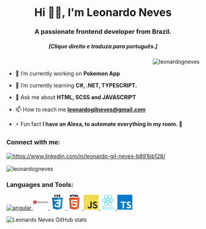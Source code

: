 <h1 align="center">Hi 👋🏻, I'm Leonardo Neves</h1>
<h3 align="center">A passionate frontend developer from Brazil.</h3>
<h5 align="center"> [Clique direito e traduza para português.]</h5>

<p align="right"> <img src="https://komarev.com/ghpvc/?username=leonardogneves&label=Profile%20views&color=0e75b6&style=flat" alt="leonardogneves" /> </p>

- 🔭 I’m currently working on **Pokemon App**

- 🌱 I’m currently learning **C#, .NET, TYPESCRIPT.**

- 💬 Ask me about **HTML, SCSS and JAVASCRIPT**

- 📫 How to reach me **leonardogilneves@gmail.com**

- ⚡ Fun fact **I have an Alexa, to automate everything in my room. 🤣**

<h3 align="left">Connect with me:</h3>
<p align="left">
<a href="https://linkedin.com/in/https://www.linkedin.com/in/leonardo-gil-neves-b891bb128/" target="blank"><img align="center" src="https://raw.githubusercontent.com/rahuldkjain/github-profile-readme-generator/master/src/images/icons/Social/linked-in-alt.svg" alt="https://www.linkedin.com/in/leonardo-gil-neves-b891bb128/" height="30" width="40" /></a>
</p>

<p><img align="center" src="https://github-readme-stats.vercel.app/api/top-langs?username=leonardogneves&show_icons=true&locale=en&layout=compact" alt="leonardogneves" /></p>

<h3 align="left">Languages and Tools:</h3>
<p align="left"> <a href="https://angular.io" target="_blank" rel="noreferrer"> <img src="https://angular.io/assets/images/logos/angular/angular.svg" alt="angular" width="40" height="40"/> </a> <a href="https://angular.io" target="_blank" rel="noreferrer"> <img src="https://raw.githubusercontent.com/devicons/devicon/master/icons/angularjs/angularjs-original-wordmark.svg" alt="angularjs" width="40" height="40"/> </a> <a href="https://www.w3schools.com/css/" target="_blank" rel="noreferrer"> <img src="https://raw.githubusercontent.com/devicons/devicon/master/icons/css3/css3-original-wordmark.svg" alt="css3" width="40" height="40"/> </a> <a href="https://www.w3.org/html/" target="_blank" rel="noreferrer"> <img src="https://raw.githubusercontent.com/devicons/devicon/master/icons/html5/html5-original-wordmark.svg" alt="html5" width="40" height="40"/> </a> <a href="https://developer.mozilla.org/en-US/docs/Web/JavaScript" target="_blank" rel="noreferrer"> <img src="https://raw.githubusercontent.com/devicons/devicon/master/icons/javascript/javascript-original.svg" alt="javascript" width="40" height="40"/> </a> <a href="https://reactjs.org/" target="_blank" rel="noreferrer"> <img src="https://raw.githubusercontent.com/devicons/devicon/master/icons/react/react-original-wordmark.svg" alt="react" width="40" height="40"/> </a> <a href="https://www.typescriptlang.org/" target="_blank" rel="noreferrer"> <img src="https://raw.githubusercontent.com/devicons/devicon/master/icons/typescript/typescript-original.svg" alt="typescript" width="40" height="40"/> </a> </p>

![Leonardo Neves GitHub stats](https://github-readme-stats.vercel.app/api?username=leonardogneves&show_icons=true&theme=radical)
